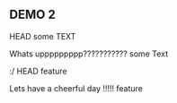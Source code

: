 ## DEMO 2
HEAD
some TEXT

Whats uppppppppp???????????
some Text

:/
 HEAD
feature

Lets have a cheerful day !!!!! 
feature
